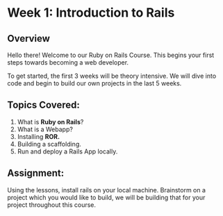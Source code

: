 # Week 1: Introduction to Rails

## Overview

Hello there! Welcome to our Ruby on Rails Course. This begins your first steps towards becoming a web developer.

To get started, the first 3 weeks will be theory intensive. We will dive into code and begin to build our own projects in the last 5 weeks.



## Topics Covered:

1. What is **Ruby on Rails**?
2. What is a Webapp?
2. Installing **ROR.**
2. Building a scaffolding.
2. Run and deploy a Rails App locally.

## Assignment:
Using the lessons, install rails on your local machine. Brainstorm on a project which you would like to build, we will be building that for your project throughout this course.